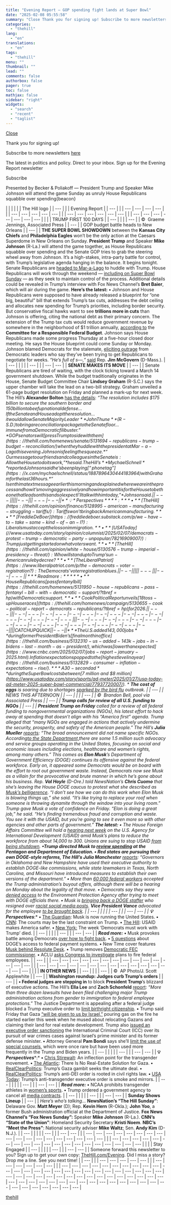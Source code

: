 ```yaml
---
title: "Evening Report — GOP spending fight lands at Super Bowl"
date: "2025-02-08 05:55:58"
summary: "Close Thank you for signing up! Subscribe to more newsletters here The latest in politics and policy. Direct to your inbox. Sign up for the Evening Report newsletter Subscribe 96sup, sub { font-size: 100% !important; } sup { mso-text-raise:10% } sub { mso-text-raise:-10% } Presented by Becker &amp; Poliakoff —..."
categories:
  - "thehill"
lang:
  - "en"
translations:
  - "en"
tags:
  - "thehill"
menu: ""
thumbnail: ""
lead: ""
comments: false
authorbox: false
pager: true
toc: false
mathjax: false
sidebar: "right"
widgets:
  - "search"
  - "recent"
  - "taglist"
---
```


[Close](#sailthru-signup-widget)

Thank you for signing up!

Subscribe to more newsletters [here](http://nxslink.thehill.com/join/7aa/signup)


The latest in politics and policy.
Direct to your inbox.
Sign up for the Evening Report newsletter















Subscribe







Presented by Becker & Poliakoff — President Trump and Speaker Mike Johnson will attend the game Sunday as unruly House Republicans squabble over spending{beacon}

| | | | | | The Hill logo | | --- | | | Evening Report | | --- | | | --- | --- | --- | --- | | | --- | --- | --- | --- | --- | | | --- | --- | --- | --- | --- | --- | | | --- | --- | --- | --- | --- | --- | --- |  | | | TRUMP FIRST 100 DAYS | | --- |  |  | | --- |  | ©  Graeme Jennings, Associated Press | | --- |  | GOP budget battle heads to New Orleans | | --- |  | **THE SUPER BOWL SHOWDOWN** between the **Kansas City Chiefs** and **Philadelphia Eagles** won’t be the only action at the Caesars Superdome in New Orleans on Sunday.    **President Trump** and Speaker **Mike Johnson** (R-La.) will attend the game together, as House Republicans squabble over spending and the Senate GOP tries to grab the steering wheel away from Johnson.    It’s a high-stakes, intra-party battle for control, with Trump’s legislative agenda hanging in the balance.    It begins tonight. Senate Republicans are [headed to Mar-a-Lago](https://thehill.com/homenews/house/5132110-speaker-johnson-house-lawmakers-to-work-through-weekend-amid-trump-agenda-stalemate/) to huddle with Trump. House Republicans will work through the weekend — [including on Super Bowl Sunday](https://thehill.com/homenews/house/5132110-speaker-johnson-house-lawmakers-to-work-through-weekend-amid-trump-agenda-stalemate/) — as they seek to maintain control of the process.    Additional details could be revealed in Trump’s interview with Fox News Channel’s **Bret Baier**, which will air during the game.    **Here’s the latest:**    **•** Johnson and House Republicans were supposed to have already released a blueprint for “one big, beautiful” bill that extends Trump’s tax cuts, addresses the debt ceiling and allocates new spending for Trump’s priorities, including border security.    But conservative fiscal hawks want to see **trillions more in cuts** than Johnson is offering, citing the national debt as their primary concern.    The extension of the Trump tax cuts would reduce government revenue by somewhere in the neighborhood of $1 trillion annually, [according to](https://www.crfb.org/blogs/trump-tax-priorities-total-5-11-trillion) the **Committee for a Responsible Federal Budget**.    Johnson says House Republicans made some progress Thursday at a five-hour closed door meeting. He says the House blueprint could come Sunday or Monday.    Johnson blamed Democrats for the stalemate, [eliciting outrage](https://thehill.com/homenews/house/5133390-top-house-democrats-push-back-against-republican-accusations/) from Democratic leaders who say they’ve been trying to get Republicans to negotiate for weeks.    *“He’s full of s‑‑‑,”* [said](https://thehill.com/homenews/house/5133390-top-house-democrats-push-back-against-republican-accusations/) Rep. **Jim McGovern** (D-Mass.). | | --- |  | |  | | --- | | | --- | --- |  | **SENATE MAKES ITS MOVE** | | --- |  | Senate Republicans are tired of waiting, with the clock ticking toward a March 14 government shutdown.    While the budget traditionally originates in the House, Senate Budget Committee Chair **Lindsey Graham** (R-S.C.) says the upper chamber will take the lead on a two-bill strategy.    Graham unveiled a 61-page budget resolution on Friday and planned a mark-up for next week.    The Hill’s **Alexander Bolton** [has the details](https://thehill.com/business/5133363-senate-bill-border-defense-energy/): *“The resolution includes $175 billion to secure the southern border and $150 billion to beef up national defense…If the Senate and House adopt the resolution…it would allow Senate Majority Leader **John Thune**(R-S.D.) to bring a reconciliation package to the Senate floor… immune from a Democratic filibuster.”*    GOP senators will [press Trump to side with them](https://thehill.com/homenews/senate/5131694-republicans-trump-budget-reconciliation/) when they huddle with the president at Mar-a-Lago this evening.    Johnson is feeling the squeeze.    *“Our message to our friends and colleagues in the Senate is: Allow the House to do its work,”* he said.    The Hill’s **Mychael Schnell** reported Johnson said he’s been playing [“phone tag”](https://x.com/mychaelschnell/status/1887896430444183964) with Graham for the last 36 hours.    *“I sent him a text message earlier this morning and explained where we are in the process and how it’s moving aggressively and how important it is for the House to be the one that leads on this and so I expect I’ll talk with him today,”* Johnson said. | | --- |  | |  | | --- | | | --- | --- |  | **💡*Perspectives****:*  **•** [The Hill](https://thehill.com/opinion/finance/5128995-american-manufacturing-struggling-tariffs/): Tariffs won’t bring back American manufacturing.  **•** [Freddie DeBoer](https://freddiedeboer.substack.com/p/we-have-to-take-some-kind-of-an-l?): Liberals must accept the loss on immigration.  **•** [USA Today](//www.usatoday.com/story/opinion/columnist/2025/02/07/democrats-protest-trump-democratic-party-unpopular/78216909007/): Trump just getting started on what voters want.  **•** [The Hill](https://thehill.com/opinion/white-house/5130576-trump-imperial-presidency-threat/): Who will stand up to Trump’s un-American rule by decree?  **•** [The Liberal Patriot](https://www.liberalpatriot.com/p/the-democrats-voter-registration?): The Democrats’ voter registration blues. | | --- |  | |  | | --- | | | --- | --- |  | ***Read more:***  **•** House Republicans [pass fentanyl bill](https://thehill.com/homenews/5131950-house-republicans-pass-fentanyl-bill-with-democratic-support/?tbref=hp) with Democratic support.  **•** Cook Political Report unveils [18 toss-up House races](https://thehill.com/homenews/campaign/5130655-cook-political-report-democrats-republicans/?tbref=hp) for 2026. | | --- | | | --- | --- | --- | --- | --- | --- | --- | --- | --- | --- | --- | --- | --- | --- | --- | --- | | | --- | --- | --- | --- | --- | --- | --- | --- | --- | --- | --- | --- | --- | --- | --- | --- | --- |  | | | CATCH UP QUICK | | --- |  | * **The U.S. added 143,000 jobs** during former President Biden’s [final month in office](https://thehill.com/business/5132310-us-added-143k-jobs-in-bidens-last-month-as-president/), which was [lower than expected](https://www.cnbc.com/2025/02/07/jobs-report-january-2025.html). Inflation expectations popped to the [highest level in a year](https://thehill.com/business/5132829-consumer-inflation-expectations-rise/). * **A 30-second ad** during the Super Bowl costs between [$7 million and $8 million](https://www.usatoday.com/story/sports/ad-meter/2025/01/27/usa-today-ad-meter-2025-super-bowl-commercial/77937720007/). * **The cost of eggs** is soaring due to shortages [sparked by the bird flu](https://www.telegraph.co.uk/us/news/2025/02/07/the-great-american-egg-crisis-looming-over-trump/) outbreak. | | --- |  | NEWS THIS AFTERNOON | | --- |  |  | | --- |  | ©  Brandon Bell, pool via Associated Press | | --- |  | **Trump calls for review of all U.S. funding to NGOs** | | --- |  | **President Trump on Friday** called for a review of all federal funding to nongovernmental organizations (NGOs), his latest effort to hack away at spending that doesn’t align with his “America first” agenda.    Trump alleged that “many NGOs are engaged in actions that actively undermine the security, prosperity, and safety of the American people.”    The Hill’s **Julia Mueller** [reports](https://thehill.com/homenews/administration/5132625-trump-review-federal-funding-ngos/): *“The broad announcement did not name specific NGOs. According*[*to the State Department,*](https://www.state.gov/bureau-of-democracy-human-rights-and-labor/releases/2025/01/non-governmental-organizations-ngos-in-the-united-states)*there are some 1.5 million such advocacy and service groups operating in the United States, focusing on social and economic issues including elections, healthcare and women’s rights, among many others.”*    This comes as **Elon Musk**’s Department of Government Efficiency (DOGE) continues its offensive against the federal workforce.    Early on, it appeared some Democrats would be on board with the effort to root out government waste. Instead, Democrats now see Musk as a villain for the provocative and brute manner in which he’s gone about his business.    Rep. **Val Hoyle** (D-Ore.) told NewsNation’s **Chris Cuomo** that she’s leaving the House DOGE caucus to protest what she described as [Musk’s belligerence](https://thehill.com/homenews/house/5132271-val-hoyle-democrat-house-doge-caucus/).    *“I don’t see how we can do this work when Elon Musk is blowing things up,”* she said. *“It’s like trying to replace your roof when someone is throwing dynamite through the window into your living room.”*    Trump gave Musk a vote of confidence on Friday.    *“Elon is doing a great job,”* he said. *“He’s finding tremendous fraud and corruption and waste. You see it with the USAID, but you’re going to see it even more so with other agencies and other parts of government.”*    **The latest:**    **•** The House Foreign Affairs Committee will hold a [hearing next week](https://thehill.com/policy/international/foreign-aid/5131710-trump-administration-slashing-usaid-reports/?tbref=hp) on the U.S. Agency for International Development (USAID) amid Musk’s plans to reduce the workforce from about 14,000 to 300.    Unions are suing to stop USAID [from being shutdown](https://thehill.com/policy/international/5131863-unions-sue-trump-administration-usaid/).    **•**Trump directed Musk to [review spending](https://thehill.com/homenews/administration/5133375-trump-orders-musk-review-federal-spending/?tbref=hp) at the Pentagon and Department of Education.    **•** Red states are pursuing their own DOGE-style reforms, The Hill’s J**ulia Manchester** [reports](https://thehill.com/homenews/state-watch/5131393-republicans-state-governments-cost-cutting/): *“Governors in Oklahoma and New Hampshire have used their executive authority to establish DOGE-like commissions, while state lawmakers in Texas, North Carolina, and Missouri have introduced measures to establish their own versions of the department.”*    **•** More than [60,000 federal workers](https://www.reuters.com/world/us/us-government-workers-face-buyout-deadline-trump-presses-ahead-with-overhaul-2025-02-06/) accepted the Trump administration’s buyout offers, although there will be a hearing on Monday about the legality of that move.    **•** Democrats say they were [denied access](https://thehill.com/policy/energy-environment/5132042-democrats-denied-access-to-epa-during-attempt-to-meet-with-doge-officials/) to the Environment Protection Agency after trying to meet with DOGE officials there.    **•** Musk is [bringing back a DOGE staffer](https://x.com/elonmusk/status/1887957783783391423?mx=2) who resigned over [racist social media posts](https://thehill.com/business/5131442-elon-musk-deputy-resign/). **Vice President Vance** advocated for the employee [to be brought back](https://x.com/JDVance/status/1887900880143343633). | | --- |  | |  | | --- | | | --- | --- |  | **💡*Perspectives****:*  **•** [The Guardian](https://www.theguardian.com/commentisfree/2025/feb/06/elon-musk-us-government-power): Musk is now running the United States.  **•** [CNN](https://www.msn.com/en-us/politics/government/why-the-courts-may-be-the-last-constraint-on-trump-but-may-not-contain-his-power-grabs/ar-AA1yzsNy): The courts may be the last constraint on Trump.  **•** [The Hill](https://thehill.com/opinion/international/5130896-usaid-makes-america-safer/): USAID makes America safer.  **•** [New York:](https://www.msn.com/en-us/news/politics/the-week-democrats-must-work-with-trump-died/ar-AA1yxG9C) The week ‘Democrats must work with Trump’ died. | | --- |  | |  | | --- | | | --- | --- |  | ***Read more:***  **•** Musk provokes battle among Democrats [over how to fight back](https://thehill.com/homenews/campaign/5131567-democrats-target-musk/).  **•** [5 questions](https://thehill.com/business/5130169-elon-musk-access-federal-payments-doge-treasury/) about DOGE’s access to federal payment systems.  **•** New Time cover features [Musk behind Resolute Desk](https://thehill.com/homenews/media/5132501-el-musk-time-magazine-doge/).  **•** Trump removes [Democratic FEC commissioner](https://thehill.com/homenews/administration/5132004-trump-removes-democratic-fec-commissioner-effective-immediately/).  **•** ACLU [asks Congress to investigate](https://thehill.com/regulation/court-battles/5133248-acolu-letter-congress-trump-administration/) plans to fire federal employees. | | --- | | | --- | --- | --- | --- | --- | --- | --- | --- | --- | --- | --- | --- | --- | --- | | | --- | --- | --- | --- | --- | --- | --- | --- | --- | --- | --- | --- | --- | --- | --- |  | | | **IN OTHER NEWS** | | --- |  |  | | --- |  | ©  AP Photo/J. Scott Applewhite | | --- |  | **Washington roundup: Judges curb Trump’s orders** | | --- |  | **• Federal judges are stepping in** to block **President Trump**’s blizzard of executive actions.    The Hill’s **Ella Lee** and **Zach Schonfeld** [report](https://thehill.com/regulation/court-battles/5132610-judges-block-trump-executive-actions/): *“More than three dozen lawsuits have been filed challenging major Trump administration actions from gender to immigration to federal employee protections.”*    The Justice Department is appealing after a federal judge blocked a Trump executive order to [limit birthright citizenship](https://thehill.com/regulation/court-battles/5131881-doj-appeals-block-birthright-citizenship/?tbref=hp).    **•** Trump said Friday that Gaza [“will be given to us by Israel,”](https://thehill.com/homenews/administration/5131506-trump-sanctions-international-criminal-court/) pouring gas on the fire he started earlier this week when he mused about relocating Gazans and claiming their land for real estate development.    Trump also [issued an executive order sanctioning](https://thehill.com/homenews/administration/5131506-trump-sanctions-international-criminal-court/) the International Criminal Court (ICC) over its pursuit of war crimes cases against Israel’s prime minister and its former defense minister.    **•** Attorney General **Pam Bondi** says she’ll [limit the use of special counsels](https://thehill.com/policy/national-security/5132490-bondi-pledges-limited-special-counsels/), which were once rare but have been used more frequently in the Trump and Biden years. | | --- |  | |  | | --- | | | --- | --- |  | **💡*Perspectives****:*  **•** [Chris Stirewalt](https://thehill.com/homenews/campaign/5131215-lgbtq-rights-a-shifting-landscape/): An inflection point for the transgender movement.  **•** [The Atlantic](https://www.msn.com/en-us/politics/government/there-is-no-real-estate-solution-for-gaza/ar-AA1yy2Jf?ocid=BingNewsSerp): There Is No Real-Estate Solution for Gaza.  **•** [RealClearPolitics](https://www.realclearpolitics.com/articles/2025/02/07/trumps_gaza_gambit_and_the_art_of_the_ultimate_deal_152324.html): Trump’s Gaza gambit seeks the ultimate deal.  **•** [RealClearPolitics](https://www.realclearinvestigations.com/articles/2025/02/07/why_trumps_anti-dei_order_is_both_radical_and_rooted_in_civil_rights_law_1089775.html): Trump’s anti-DEI order is rooted in civil rights law.  **•** [USA Today](https://www.usatoday.com/story/sports/columnist/mike-freeman/2025/02/06/donald-trump-executive-order-transgender-athletes-women/78257360007/): Trump’s anti-transgender executive order is smoke and mirrors. | | --- |  | |  | | --- | | | --- | --- |  | ***Read more:***  **•** NCAA prohibits transgender athletes in [women’s sports](https://thehill.com/homenews/lgbtq/5131366-ncaa-prohibits-transgender-athletes-in-womens-sports/).  **•** Trump ordered a government agency to cancel all [media contracts](https://www.axios.com/2025/02/06/trump-politico-subscriptions-doge-elon-musk). | | --- |  | |  | | --- | | | --- | --- |  | **Sunday Shows Lineup** | | --- |  | *Here’s who’s talking…*    **NewsNation’s “The Hill Sunday”**: Delaware Gov. **Matt Meyer** (D); Rep. **Kevin Hern** (R-Okla.); **John Yoo**, a former Bush administration official at the Department of Justice.    **Fox News Channel’s “Fox News Sunday”:** Speaker **Mike Johnson** (R-La.).    **CNN’s “State of the Union”**: Homeland Security Secretary **Kristi Noem**.    **NBC’s “Meet the Press”**: National security adviser **Mike Waltz**; Sen. **Andy Kim** (D-N.J.). | | --- |  | |  | | --- | | | --- | --- | | | --- | --- | --- | --- | --- | --- | --- | --- | --- | --- | --- | --- | --- | --- | --- | --- | --- | --- | | | --- | --- | --- | --- | --- | --- | --- | --- | --- | --- | --- | --- | --- | --- | --- | --- | --- | --- | --- |  | | | Stay Engaged | | --- |  | |  | | --- | | | --- | --- |  | Someone forward this newsletter to you? Sign up to get your own copy: [TheHill.com/Evening](https://nxslink.thehill.com/join/signup). Did I miss a story? Drop me a line. See you next time! | | --- | | | --- | --- | --- | --- | --- | | | --- | --- | --- | --- | --- | --- | |
| --- | --- | --- | --- | --- | --- | --- | --- | --- | --- | --- | --- | --- | --- | --- | --- | --- | --- | --- | --- | --- | --- | --- | --- | --- | --- | --- | --- | --- | --- | --- | --- | --- | --- | --- | --- | --- | --- | --- | --- | --- | --- | --- | --- | --- | --- | --- | --- | --- | --- | --- | --- | --- | --- | --- | --- | --- | --- | --- | --- | --- | --- | --- | --- | --- |

[thehill](https://thehill.com/newsletters/evening-report/5133646-trump-doge-johnson-super-bowl-spending-congress/)
